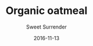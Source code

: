 ---
title: 'Organic oatmeal'
description: 'Organic oatmeal with chia seeds and seasonal fruits'
color: '#ffffff'
price: '40'
category: breakfast
tags: Breakfast
meta:
    id: dba8141cd499edf1ba947e482bf33906612b80ee
    parentId: f20f57fa9c3d8bff0902cfb33f350091a3a48d51
    language: en
date: '2016-11-13'
author: 'Sweet Surrender'
---